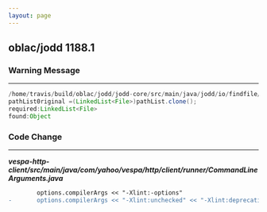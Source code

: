 ```yaml
---
layout: page
---
```

## oblac/jodd 1188.1

### Warning Message

---------------------

```java
/home/travis/build/oblac/jodd/jodd-core/src/main/java/jodd/io/findfile/FindFile.java:653:warning:[unchecked]unchecked cast
pathList0riginal =(LinkedList<File>)pathList.clone();
required:LinkedList<File>
found:Object
```

### Code Change

---------------------

***vespa-http-client/src/main/java/com/yahoo/vespa/http/client/runner/CommandLineArguments.java***

```diff
		options.compilerArgs << "-Xlint:-options"
-		options.compilerArgs << "-Xlint:unchecked" << "-Xlint:deprecation"
```